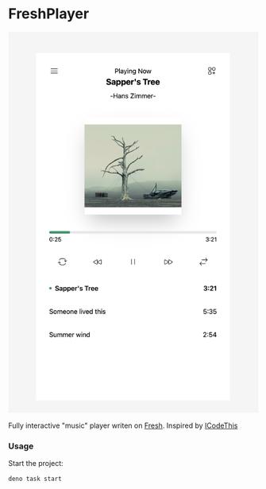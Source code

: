 # FreshPlayer

![Cover](./cover.png)

Fully interactive "music" player writen on [Fresh](https://fresh.deno.dev/). Inspired by [ICodeThis](https://www.icodethis.com/)

### Usage

Start the project:

```
deno task start
```
